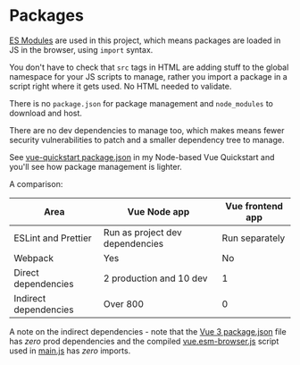 # Packages

[ES Modules][] are used in this project, which means packages are loaded in JS in the browser, using `import` syntax. 

You don't have to check that `src` tags in HTML are adding stuff to the global namespace for your JS scripts to manage, rather you import a package in a script right where it gets used. No HTML needed to validate.

There is no `package.json` for package management and `node_modules` to download and host.

There are no dev dependencies to manage too, which makes means fewer security vulnerabilities to patch and a smaller dependency tree to manage.

See [vue-quickstart package.json][] in my Node-based Vue Quickstart and you'll see how package management is lighter.

A comparison:

| Area                  | Vue Node app                    | Vue frontend app |
| --------------------- | ------------------------------- | ---------------- |
| ESLint and Prettier   | Run as project dev dependencies | Run separately   |
| Webpack               | Yes                             | No               |
| Direct dependencies   | 2 production and 10 dev         | 1                |
| Indirect dependencies | Over 800                        | 0                |

A note on the indirect dependencies - note that the [Vue 3 package.json][] file has _zero_ prod dependencies and the compiled [vue.esm-browser.js][] script used in [main.js](/asset/js/main.js) has _zero_ imports.


[vue-quickstart package.json]: https://github.com/MichaelCurrin/vue-quickstart/blob/master/package.json
[Vue 3 package.json]: https://github.com/vuejs/vue-next/blob/master/package.json
[vue.esm-browser.js]: https://unpkg.com/vue/dist/vue.esm-browser.js
[ES Modules]: https://michaelcurrin.github.io/dev-cheatsheets/cheatsheets/javascript/general/modules/es-modules.html
